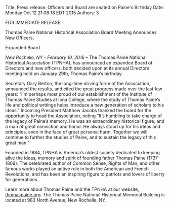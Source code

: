 Title: Press release: Officers and Board are seated on Paine's Birthday
Date: Monday Oct  12 21:08:18 EDT 2015
Authors: 3


FOR IMMEDIATE RELEASE: 

Thomas Paine National Historical Association Board Meeting Announces New Officers, 

Expanded Board

<i>New Rochelle, NY - February 10, 2016</i> – The Thomas Paine National
Historical Association (TPNHA), has announced an expanded Board of
Directors and new officers, both decided upon at its annual Directors
meeting held on January 29th, Thomas Paine’s birthday.

Secretary Gary Berton, the long-time driving force of the Association,
announced the results, and cited the great progress made over the last
few years: “I’m perhaps most proud of our establishment of the
Institute of Thomas Paine Studies at Iona College, where the study of
Thomas Paine’s life and political writings helps introduce a new
generation of scholars to his ideas.”  Incoming President Matthew
Jacobs thanked the board for the opportunity to head the Association,
noting “It’s humbling to take charge of the legacy of Paine’s memory.
He was an extraordinary historical figure, and a man of great
conviction and honor.  He always stood up for his ideas and
principles, even in the face of great personal harm.  Together we will
continue to further the studies of Paine, and to sustain the legacy of
this great man.”

Founded in 1884, TPNHA is America’s oldest society dedicated to
keeping alive the ideas, memory and spirit of founding father Thomas
Paine (1737-1809).  The celebrated author of Common Sense, Rights of
Man, and other famous works played an active role in both the American
and French Revolutions, and has been an inspiring figure to patriots
and lovers of liberty for generations.

Learn more about Thomas Paine and the TPNHA at our website, <a
href="http://thomaspaine.org">thomaspaine.org</a>.  The Thomas Paine
National Historical Memorial Building is located at 983 North Avenue,
New Rochelle, NY.
